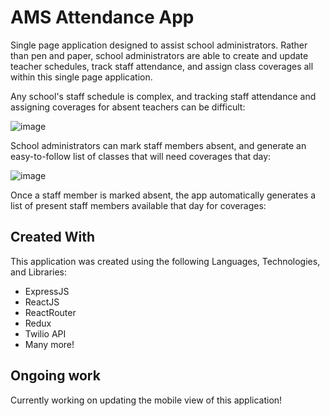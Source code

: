# AMS Attendance App

Single page application designed to assist school administrators. Rather than pen and paper, school administrators are able to create and update teacher schedules, track staff attendance, and assign class coverages all within this single page application.


Any school's staff schedule is complex, and tracking staff attendance and assigning coverages for absent teachers can be difficult:

![image](https://github.com/JackPadalino/TeacherAttendanceApp/assets/97137486/9ad4bd79-30c6-46fc-b234-a9174efe7169)


School administrators can mark staff members absent, and generate an easy-to-follow list of classes that will need coverages that day:

![image](https://github.com/JackPadalino/TeacherAttendanceApp/assets/97137486/9b123ed2-7adf-4f25-93c8-8ae35fe51061)

Once a staff member is marked absent, the app automatically generates a list of present staff members available that day for coverages:

## Created With

This application was created using the following Languages, Technologies, and Libraries:

- ExpressJS
- ReactJS
- ReactRouter
- Redux
- Twilio API
- Many more!

## Ongoing work

Currently working on updating the mobile view of this application!
